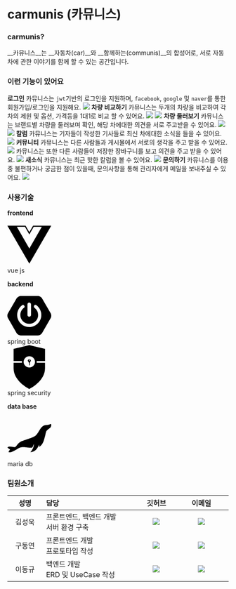 # carmunis (카뮤니스)
### carmunis?
__카뮤니스__는 __자동차(car)__와 __함께하는(communis)__의 합성어로, 서로 자동차에 관한 이야기를 함께 할 수 있는 공간입니다.

### 이런 기능이 있어요
__로그인__
카뮤니스는 `jwt`기반의 로그인을 지원하며, `facebook`, `google` 및 `naver`를 통한 회원가입/로그인을 지원해요.
![](https://velog.velcdn.com/images/kimsw3445/post/e457be40-70a4-4814-80a7-ca6ec5afbd14/image.png)
__차량 비교하기__
카뮤니스는 두개의 차량을 비교하여 각 차의 제원 및 옵션, 가격등을 1대1로 비교 할 수 있어요.
![](https://velog.velcdn.com/images/kimsw3445/post/a36e12ef-92a5-4ddd-9397-e9d0e8a1cbae/image.png)
![](https://velog.velcdn.com/images/kimsw3445/post/b4872ef4-ef7b-4a10-beef-b8d3049c2dc7/image.png)
__차량 둘러보기__
카뮤니스는 브랜드별 차량을 둘러보며 확인, 해당 차에대한 의견을 서로 주고받을 수 있어요.
![](https://velog.velcdn.com/images/kimsw3445/post/4eb1e0c6-20d1-4601-82d5-07ec0144e2db/image.png)
![](https://velog.velcdn.com/images/kimsw3445/post/66d5accf-48a1-477d-a075-eaa760678f41/image.png)
__칼럼__
카뮤니스는 기자들이 작성한 기사들로 최신 차에대한 소식을 들을 수 있어요.
![](https://velog.velcdn.com/images/kimsw3445/post/2314245f-c9a6-4df1-9ec5-8f524a2271b0/image.png)
__커뮤니티__
카뮤니스는 다른 사람들과 게시물에서 서로의 생각을 주고 받을 수 있어요.
![](https://velog.velcdn.com/images/kimsw3445/post/eaac597c-7663-406e-a37e-4dcff29b4314/image.png)
카뮤니스는 또한 다른 사람들이 저장한 장바구니를 보고 의견을 주고 받을 수 있어요.
![](https://velog.velcdn.com/images/kimsw3445/post/95fd8334-e210-4ce7-9dcb-8f93dbc8ae59/image.png)
__새소식__
카뮤니스는 최근 핫한 칼럼을 볼 수 있어요.
![](https://velog.velcdn.com/images/kimsw3445/post/a7cec087-670d-447c-9606-2189ad732348/image.png)
__문의하기__
카뮤니스를 이용중 불편하거나 궁금한 점이 있을때, 문의사항을 통해 관리자에게 메일을 보내주실 수 있어요.
![](https://velog.velcdn.com/images/kimsw3445/post/534499b6-62b4-40c0-a578-c7d0daeaf8de/image.png)

### 사용기술

__frontend__
<br>
<div style="width:100px; height:100px;"><svg role="img" viewBox="0 0 24 24" xmlns="http://www.w3.org/2000/svg"><title>Vue.js</title><path d="M24,1.61H14.06L12,5.16,9.94,1.61H0L12,22.39ZM12,14.08,5.16,2.23H9.59L12,6.41l2.41-4.18h4.43Z"/></svg></div>vue js

__backend__
<div style="width:100px; height:100px;"><svg role="img" viewBox="0 0 24 24" xmlns="http://www.w3.org/2000/svg"><title>Spring Boot</title><path d="m23.693 10.7058-4.73-8.1844c-.4094-.7106-1.4166-1.2942-2.2402-1.2942H7.2725c-.819 0-1.8308.5836-2.2402 1.2942L.307 10.7058c-.4095.7106-.4095 1.873 0 2.5837l4.7252 8.189c.4094.7107 1.4166 1.2943 2.2402 1.2943h9.455c.819 0 1.826-.5836 2.2402-1.2942l4.7252-8.189c.4095-.7107.4095-1.8732 0-2.5838zM10.9763 5.7547c0-.5365.4377-.9742.9742-.9742s.9742.4377.9742.9742v5.8217c0 .5366-.4377.9742-.9742.9742s-.9742-.4376-.9742-.9742zm.9742 12.4294c-3.6427 0-6.6077-2.965-6.6077-6.6077.0047-2.0896.993-4.0521 2.6685-5.304a.8657.8657 0 0 1 1.2142.1788.8657.8657 0 0 1-.1788 1.2143c-2.1602 1.6048-2.612 4.6592-1.0072 6.8194 1.6049 2.1603 4.6593 2.612 6.8195 1.0072 1.2378-.9177 1.9673-2.372 1.9673-3.9157a4.8972 4.8972 0 0 0-1.9861-3.925c-.386-.2824-.466-.8284-.1836-1.2143.2824-.386.8283-.466 1.2143-.1835 1.6895 1.2471 2.6826 3.2238 2.6873 5.3228 0 3.6474-2.965 6.6077-6.6077 6.6077z"/></svg></svg></div>spring boot
<br>
<div style="width:100px; height:100px;"><svg role="img" viewBox="0 0 24 24" xmlns="http://www.w3.org/2000/svg"><title>Spring Security</title><path d="M20.59 2.066 11.993 0 3.41 2.066v6.612h4.557a3.804 3.804 0 0 0 0 .954H3.41v3.106C3.41 19.867 11.994 24 11.994 24s8.582-4.133 8.582-11.258V9.635h-4.545a3.616 3.616 0 0 0 0-.954h4.558zM12 12.262h-.006a3.109 3.109 0 1 1 .006 0zm-.006-4.579a.804.804 0 0 0-.37 1.52v.208l.238.237v.159l.159.159v.159l-.14.14.15.246v.159l-.16.189.223.222.246-.246V9.218a.804.804 0 0 0-.346-1.535zm0 .836a.299.299 0 1 1 .298-.299.299.299 0 0 1-.298.3z"/></svg></svg></div>spring security
<br>

__data base__
<div style="width:100px; height:100px;"><svg role="img" viewBox="0 0 24 24" xmlns="http://www.w3.org/2000/svg"><title>MariaDB</title><path d="M23.157 4.412c-.676.284-.79.31-1.673.372-.65.045-.757.057-1.212.209-.75.246-1.395.75-2.02 1.59-.296.398-1.249 1.913-1.249 1.988 0 .057-.65.998-.915 1.32-.574.713-1.08 1.079-2.14 1.59-.77.36-1.224.524-4.102 1.477-1.073.353-2.133.738-2.367.864-.852.449-1.515 1.036-2.203 1.938-1.003 1.32-.972 1.313-3.042.947a12.264 12.264 0 00-.675-.063c-.644-.05-1.023.044-1.332.334L0 17.193l.177.088c.094.05.353.234.561.398.215.17.461.347.55.391.088.044.17.088.183.101.012.013-.089.17-.228.353-.435.581-.593.871-.574 1.048.019.164.032.17.43.17.517-.006.826-.056 1.261-.208.65-.233 2.058-.94 2.784-1.4.776-.5 1.717-.998 1.956-1.042.082-.02.354-.07.594-.114.58-.107 1.464-.095 2.587.05.108.013.373.045.6.064.227.025.43.057.454.076.026.012.474.037.998.056.934.026 1.104.007 1.3-.189.126-.133.385-.631.498-.985.209-.643.417-.921.366-.492-.113.966-.322 1.692-.713 2.411-.259.499-.663 1.092-.934 1.395-.322.347-.315.36.088.315.619-.063 1.471-.397 2.096-.82.827-.562 1.647-1.691 2.19-3.03.107-.27.22-.22.183.083-.013.094-.038.315-.057.498l-.031.328.353-.202c.833-.48 1.414-1.262 2.127-2.884.227-.518.877-2.922 1.073-3.976a9.64 9.64 0 01.271-1.042c.127-.429.196-.555.48-.858.183-.19.625-.555.978-.808.72-.505.953-.75 1.187-1.205.208-.417.284-1.13.132-1.357-.132-.202-.284-.196-.763.006Z"/></svg></div>maria db



</br>

### 팀원소개
<table width="788">
<thead>
<tr>
<th width="100" align="center">성명</th>
<th width="150" align="left">담당</th>
<th width="100" align="center">깃허브</th>
<th width="175" align="center">이메일</th>
</tr> 
</thead>
<tbody>
<tr>
<td width="100" align="center">김성욱</td>
<td width="150">프론트엔드, 백엔드 개발<br>서버 환경 구축<br></td>

<td width="100" align="center">
	<a href="https://github.com/Kimsw-G">
		<img src="http://img.shields.io/badge/Kimsw-655ced?style=social&logo=github"/>
	</a>
</td>
<td width="175" align="center">
	<a href="mailto:kimsw3445@naver.com"><img src="https://img.shields.io/static/v1?label=&message=kimsw3445@naver.com&color=green&style=flat-square&logo=gmail"></a>
	</td>
</tr>
<tr>
<td width="100" align="center">구동연</td>
<td width="300">프론트엔드 개발<br> 프로토타입 작성
<td width="100" align="center">
	<a href="https://github.com/Kimsw-G">
		<img src="http://img.shields.io/badge/GooDongYeon-655ced?style=social&logo=github"/>
	</a>
</td>
<td width="175" align="center">
	<a href="mailto:kimsw3445@naver.com"><img src="https://img.shields.io/static/v1?label=&message=rnehddus01@naver.com&color=green&style=flat-square&logo=gmail"></a>
	</td>
</tr>
    <tr>
<td width="100" align="center">이동규</td>
<td width="300">백엔드 개발<br>ERD 및 UseCase 작성
<td width="100" align="center">
	<a href="https://github.com/gusals9355">
		<img src="http://img.shields.io/badge/dongkyu123456-655ced?style=social&logo=github"/>
	</a>
</td>
<td width="175" align="center">
	<a href="mailto:gusals9355@naver.com"><img src="https://img.shields.io/static/v1?label=&message=fhdk159@naver.com&color=green&style=flat-square&logo=gmail"></a>
	</td>
</tr>
</tr>
</tbody>
</table>
